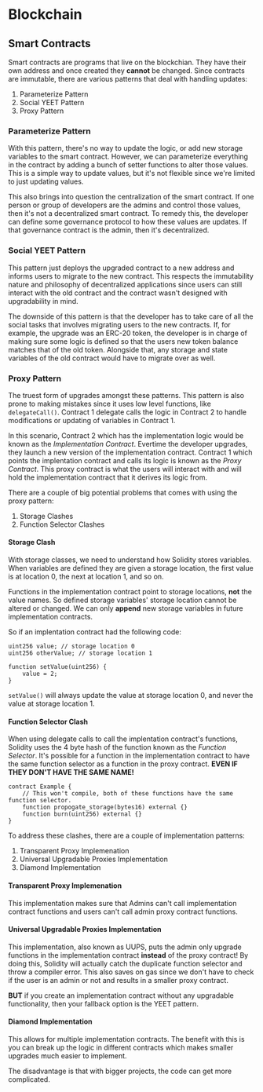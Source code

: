 # Blockchain

## Smart Contracts

Smart contracts are programs that live on the blockchian. They have their own
address and once created they **cannot** be changed. Since contracts are immutable,
there are various patterns that deal with handling updates:

1. Parameterize Pattern
1. Social YEET Pattern
1. Proxy Pattern

### Parameterize Pattern

With this pattern, there's no way to update the logic, or add new storage variables to
the smart contract. However, we can parameterize everything in the contract by adding
a bunch of setter functions to alter those values. This is a simple way to update values,
but it's not flexible since we're limited to just updating values.

This also brings into question the centralization of the smart contract. If one person
or group of developers are the admins and control those values, then it's not a decentralized
smart contract. To remedy this, the developer can define some governance protocol to how these
values are updates. If that governance contract is the admin, then it's decentralized.

### Social YEET Pattern

This pattern just deploys the upgraded contract to a new address and informs users to migrate
to the new contract. This respects the immutability nature and philosophy of decentralized
applications since users can still interact with the old contract and the contract wasn't
designed with upgradability in mind.

The downside of this pattern is that the developer has to take care of all the social tasks
that involves migrating users to the new contracts. If, for example, the upgrade was an ERC-20
token, the developer is in charge of making sure some logic is defined so that the users new
token balance matches that of the old token. Alongside that, any storage and state variables
of the old contract would have to migrate over as well.

### Proxy Pattern

The truest form of upgrades amongst these patterns. This pattern is also prone to making
mistakes since it uses low level functions, like `delegateCall()`. Contract 1 delegate
calls the logic in Contract 2 to handle modifications or updating of variables in Contract 1.

In this scenario, Contract 2 which has the implementation logic would be known as the _Implementation Contract_.
Evertime the developer upgrades, they launch a new version of the implementation contract. Contract 1 which
points the implentation contract and calls its logic is known as the _Proxy Contract_. This proxy contract
is what the users will interact with and will hold the implementation contract that it derives its logic from.

There are a couple of big potential problems that comes with using the proxy pattern:

1. Storage Clashes
1. Function Selector Clashes

#### Storage Clash

With storage classes, we need to understand how Solidity stores variables. When variables are defined they
are given a storage location, the first value is at location 0, the next at location 1, and so on.

Functions in the implementation contract point to storage locations, **not** the value names. So defined
storage variables' storage location cannot be altered or changed. We can only **append** new storage
variables in future implementation contracts.

So if an implentation contract had the following code:

```sol
uint256 value; // storage location 0
uint256 otherValue; // storage location 1

function setValue(uint256) {
    value = 2; 
}
```

`setValue()` will always update the value at storage location 0, and never the value at storage location 1.

#### Function Selector Clash

When using delegate calls to call the implentation contract's functions, Solidity uses the 4 byte hash
of the function known as the _Function Selector_. It's possible for a function in the implementation
contract to have the same function selector as a function in the proxy contract.
**EVEN IF THEY DON'T HAVE THE SAME NAME!**

```sol
contract Example {
    // This won't compile, both of these functions have the same function selector.
    function propogate_storage(bytes16) external {}
    function burn(uint256) external {}
}
```

To address these clashes, there are a couple of implementation patterns:

1. Transparent Proxy Implemenation
1. Universal Upgradable Proxies Implementation
1. Diamond Implementation

#### Transparent Proxy Implemenation

This implementation makes sure that Admins can't call implementation contract
functions and users can't call admin proxy contract functions.

#### Universal Upgradable Proxies Implementation

This implementation, also known as UUPS, puts the admin only upgrade functions in
the implementation contract **instead** of the proxy contract! By doing this, Solidity
will actually catch the duplicate function selector and throw a compiler error.
This also saves on gas since we don't have to check if the user is an admin or not and
results in a smaller proxy contract.

**BUT** if you create an implementation contract without any upgradable functionality,
then your fallback option is the YEET pattern.

#### Diamond Implementation

This allows for multiple implementation contracts. The benefit with this is you can
break up the logic in different contracts which makes smaller upgrades much easier
to implement.

The disadvantage is that with bigger projects, the code can get more complicated.
